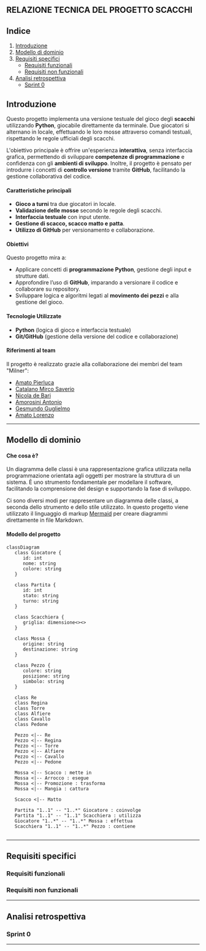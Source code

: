 ## RELAZIONE TECNICA DEL PROGETTO SCACCHI

[//]: # (Struttura indice)
## Indice
1. [Introduzione](#introduzione)
2. [Modello di dominio](#modello-di-dominio)
3. [Requisiti specifici](#requisiti-specifici)
   - [Requisiti funzionali](#requisiti-funzionali)
   - [Requisiti non funzionali](#requisiti-non-funzionali)
4. [Analisi retrospettiva](#analisi-retrospettiva)
   - [Sprint 0](#sprint-0)

## Introduzione
[//]: # (Implementazione dell'introduzione)
Questo progetto implementa una versione testuale del gioco degli **scacchi** utilizzando **Python**, giocabile direttamente da terminale. Due giocatori si alternano in locale, effettuando le loro mosse attraverso comandi testuali, rispettando le regole ufficiali degli scacchi.

L'obiettivo principale è offrire un'esperienza **interattiva**, senza interfaccia grafica, permettendo di sviluppare **competenze di programmazione** e confidenza con gli **ambienti di sviluppo**. Inoltre, il progetto è pensato per introdurre i concetti di **controllo versione** tramite **GitHub**, facilitando la gestione collaborativa del codice.

#### Caratteristiche principali
- **Gioco a turni** tra due giocatori in locale.
- **Validazione delle mosse** secondo le regole degli scacchi.
- **Interfaccia testuale** con input utente.
- **Gestione di scacco, scacco matto e patta**.
- **Utilizzo di GitHub** per versionamento e collaborazione.

#### Obiettivi
Questo progetto mira a:
- Applicare concetti di **programmazione Python**, gestione degli input e strutture dati.
- Approfondire l’uso di **GitHub**, imparando a versionare il codice e collaborare su repository.
- Sviluppare logica e algoritmi legati al **movimento dei pezzi** e alla gestione del gioco.

#### Tecnologie Utilizzate
- **Python** (logica di gioco e interfaccia testuale)
- **Git/GitHub** (gestione della versione del codice e collaborazione)

#### Riferimenti al team
Il progetto è realizzato grazie alla collaborazione dei membri del team "Milner": 
- [Amato Pierluca](https://github.com/PierluvaAmaro)
- [Catalano Mirco Saverio](https://github.com/catalanomircosav)
- [Nicola de Bari](https://github.com/nikegyz)
- [Amorosini Antonio](https://github.com/Shadow484)
- [Gesmundo Guglielmo](https://github.com/Ges201)
- [Amato Lorenzo](https://github.com/loreamat)

---

## Modello di dominio
[//]: # (Implementazione del modello di dominio)
#### Che cosa è?
Un diagramma delle classi è una rappresentazione grafica utilizzata nella programmazione orientata agli oggetti per mostrare la struttura di un sistema.
 È uno strumento fondamentale per modellare il software, facilitando la comprensione del design e supportando la fase di sviluppo.

Ci sono diversi modi per rappresentare un diagramma delle classi, a seconda dello strumento e dello stile utilizzato. In questo progetto viene utilizzato il linguaggio di markup [Mermaid](https://docs.github.com/en/get-started/writing-on-github/working-with-advanced-formatting/creating-diagrams) per creare diagrammi direttamente in file Markdown.

#### Modello del progetto

```mermaid
classDiagram
   class Giocatore {
      id: int
      nome: string
      colore: string
   }

   class Partita {
      id: int
      stato: string
      turno: string
   }

   class Scacchiera {
      griglia: dimensione<><>
   }

   class Mossa {
      origine: string
      destinazione: string
   }

   class Pezzo {
      colore: string
      posizione: string
      simbolo: string
   }

   class Re
   class Regina
   class Torre
   class Alfiere
   class Cavallo
   class Pedone

   Pezzo <|-- Re
   Pezzo <|-- Regina
   Pezzo <|-- Torre
   Pezzo <|-- Alfiere
   Pezzo <|-- Cavallo
   Pezzo <|-- Pedone

   Mossa <|-- Scacco : mette in
   Mossa <|-- Arrocco : esegue
   Mossa <|-- Promozione : trasforma
   Mossa <|-- Mangia : cattura

   Scacco <|-- Matto

   Partita "1..1" -- "1..*" Giocatore : coinvolge
   Partita "1..1" -- "1..1" Scacchiera : utilizza
   Giocatore "1..*" -- "1..*" Mossa : effettua
   Scacchiera "1..1" -- "1..*" Pezzo : contiene


```

---

## Requisiti specifici
### Requisiti funzionali
[//]: # (Implementazione dei requisiti funzionali)

### Requisiti non funzionali
[//]: # (Implementazione dei requisiti non funzionali)

---

## Analisi retrospettiva
### Sprint 0
[//]: # (Implementazione dell'AR relativa allo sprint 0)

---




